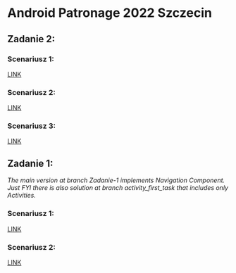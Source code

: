 # **Android Patronage 2022 Szczecin**

## Zadanie 2:

### Scenariusz 1: 
[LINK](https://youtu.be/jg6rPFaCT5k)

### Scenariusz 2:
[LINK](https://youtu.be/WygNBITI3r4)

### Scenariusz 3:
[LINK](https://youtu.be/GPmsjMtGLJI)

## Zadanie 1:
*The main version at branch Zadanie-1 implements Navigation Component.  
Just FYI there is also solution at branch activity_first_task that includes only Activities.*

### Scenariusz 1: 
[LINK](https://youtu.be/nXek8ZQ-Wmk)

### Scenariusz 2:
[LINK](https://youtu.be/PbqwKqlCKAA)
